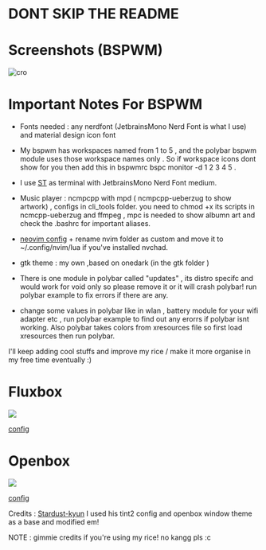 # DONT SKIP THE README 
# Screenshots (BSPWM)

![cro](https://user-images.githubusercontent.com/59060246/229421291-5ebf398e-9fb2-4507-a317-b391b0a62a50.png)
 
# Important Notes For BSPWM 

- Fonts needed : any nerdfont (JetbrainsMono Nerd Font is what I use) and material design icon font

- My bspwm has workspaces named from 1 to 5 , and the polybar bspwm module uses those workspace names only . So if workspace icons dont show for you then add this    in bspwmrc  bspc monitor -d 1 2 3 4 5  . 
- I use [ST](https://github.com/siduck/st)  as terminal with JetbrainsMono Nerd Font medium.
- Music player : ncmpcpp with mpd ( ncmpcpp-ueberzug to show artwork) , configs in cli_tools folder. you need to chmod +x its scripts in ncmcpp-ueberzug and ffmpeg , mpc is needed to show albumn art and check the .bashrc for important aliases. 
- [neovim config](https://github.com/NvChad/nvchad) + rename nvim folder as custom and move it to ~/.config/nvim/lua if you've installed nvchad.

- gtk theme : my own ,based on onedark (in the gtk folder )
- There is one module in polybar called "updates" , its distro specifc and would work for void only so please remove it or it will crash polybar! run polybar example to fix errors if there are any.
- change some values in polybar like in wlan , battery module for your wifi adapter etc , run polybar example to find out any erorrs if polybar isnt working. Also polybar takes colors from xresources file so first load xresources then run polybar.

I'll keep adding cool stuffs and improve my rice / make it more organise in my free time eventually :)

# Fluxbox

<img src="https://chadpaste.com/f/frjdliwmwr.png">

[config](https://github.com/siduck/dotfiles/tree/fluxbox)

# Openbox

<img src= "https://camo.githubusercontent.com/e38c94c73ca29f449416f390a9a1737f755339ef86745fb4e1de7dd2cb1a2227/68747470733a2f2f63646e2e646973636f72646170702e636f6d2f6174746163686d656e74732f3633343030353632303232333337373431382f3838393732393239393232343037363238382f756e6b6e6f776e2e706e67"> 

[config](https://github.com/siduck/dotfiles/tree/openbox)

Credits : [Stardust-kyun](https://github.com/Stardust-kyun/dotfiles) I used his tint2 config and openbox window theme as a base and modified em!

NOTE : gimmie credits if you're using my rice! no kangg pls :c 

